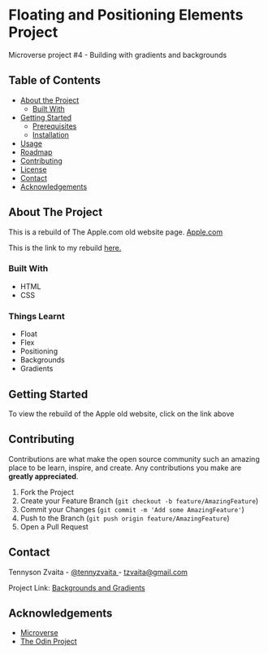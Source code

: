 # Floating and Positioning Elements Project
Microverse project #4 - Building with gradients and backgrounds

## Table of Contents

* [About the Project](#about-the-project)
  * [Built With](#built-with)
* [Getting Started](#getting-started)
  * [Prerequisites](#prerequisites)
  * [Installation](#installation)
* [Usage](#usage)
* [Roadmap](#roadmap)
* [Contributing](#contributing)
* [License](#license)
* [Contact](#contact)
* [Acknowledgements](#acknowledgements)



<!-- ABOUT THE PROJECT -->
## About The Project

This is a rebuild of The Apple.com old website page.
[Apple.com](https://web.archive.org/web/20140301004610/http://www.apple.com/)

This is the link to my rebuild [here.](https://raw.githack.com/tzvaita/Floating-elements/content/index.html)


### Built With

* HTML
* CSS

### Things Learnt

* Float
* Flex
* Positioning
* Backgrounds
* Gradients



<!-- GETTING STARTED -->
## Getting Started

To view the rebuild of the Apple old website, click on the link above


<!-- CONTRIBUTING -->
## Contributing

Contributions are what make the open source community such an amazing place to be learn, inspire, and create. Any contributions you make are **greatly appreciated**.

1. Fork the Project
2. Create your Feature Branch (`git checkout -b feature/AmazingFeature`)
3. Commit your Changes (`git commit -m 'Add some AmazingFeature'`)
4. Push to the Branch (`git push origin feature/AmazingFeature`)
5. Open a Pull Request


<!-- CONTACT -->
## Contact

Tennyson Zvaita - [@tennyzvaita
](https://twitter.com/tennyzvaita) - tzvaita@gmail.com


Project Link: [Backgrounds and Gradients](https://rawcdn.githack.com/tzvaita/backgrounds-gradients/eadb7ee04b94e121bc496404d3e492c04497dfb8/index.html)



<!-- ACKNOWLEDGEMENTS -->
## Acknowledgements
* [Microverse](https://www.microverse.org/)
* [The Odin Project](https://www.theodinproject.com/)
